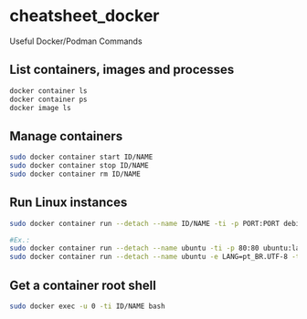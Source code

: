 # cheatsheet_docker
Useful Docker/Podman Commands

## List containers, images and processes
```sh
docker container ls
docker container ps
docker image ls
```

## Manage containers
```sh
sudo docker container start ID/NAME
sudo docker container stop ID/NAME
sudo docker container rm ID/NAME
```
## Run Linux instances
```sh
sudo docker container run --detach --name ID/NAME -ti -p PORT:PORT debian:latest

#Ex.:
sudo docker container run --detach --name ubuntu -ti -p 80:80 ubuntu:latest
sudo docker container run --detach --name ubuntu -e LANG=pt_BR.UTF-8 -ti -p 80:80 ubuntu:latest
```

## Get a container root shell 
```sh
sudo docker exec -u 0 -ti ID/NAME bash
```
